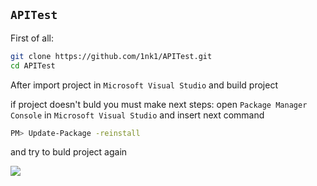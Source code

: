 ## ``APITest``

First of all: 
```bash
git clone https://github.com/1nk1/APITest.git
cd APITest
```
After import project in `Microsoft Visual Studio` and build project

if project doesn't buld you must make next steps: 
open `Package Manager Console` in `Microsoft Visual Studio` and insert next command

```bash
PM> Update-Package -reinstall
```
and try to buld project again<br>

![](https://img.shields.io/appveyor/ci/gruntjs/grunt.svg?colorB=green&label=bulid&logo=1nk1&logoColor=cyan&style=plastic)
